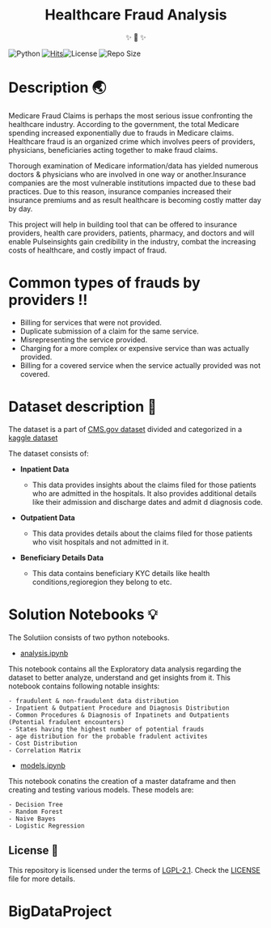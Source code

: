 
<h1 align="center"> Healthcare Fraud Analysis </h1>

<p align="center">✨ 🍰 ✨</p>

![Python](https://img.shields.io/badge/Python-v3%2B-blue)
[![Hits](https://hits.seeyoufarm.com/api/count/incr/badge.svg?url=https%3A%2F%2Fgithub.com%2FhastagAB%2FHealthcare-Fraud-Analysis)](https://hits.seeyoufarm.com)![License](https://img.shields.io/github/license/hastagAB/Healthcare-Fraud-Analysis)
![Repo Size](https://img.shields.io/github/repo-size/hastagAB/Healthcare-Fraud-Analysis)


# Description :earth_asia:

Medicare Fraud Claims is perhaps the most serious issue confronting the healthcare industry. According to the government, the total Medicare spending increased exponentially due to frauds in Medicare claims. Healthcare fraud is an organized crime which involves peers of providers, physicians, beneficiaries acting together to make fraud claims.

Thorough examination of Medicare information/data has yielded numerous doctors & physicians who are involved in one way or another.Insurance companies are the most vulnerable institutions impacted due to these bad practices. Due to this reason, insurance companies increased their insurance premiums and as result healthcare is becoming costly matter day by day.

This project will help in building tool that can be offered to insurance providers, health care providers, patients, pharmacy, and doctors and will enable Pulseinsights gain credibility in the industry, combat the increasing costs of healthcare, and costly impact of fraud.


# Common types of frauds by providers :bangbang:

- Billing for services that were not provided.
- Duplicate submission of a claim for the same service.
- Misrepresenting the service provided.
- Charging for a more complex or expensive service than was actually provided.
- Billing for a covered service when the service actually provided was not covered.

# Dataset description :file_folder:

The dataset is a part of [CMS.gov dataset](https://www.cms.gov/Research-Statistics-Data-and-Systems/Statistics-Trends-and-Reports/Medicare-Provider-Charge-Data/Part-D-Prescriber) divided and categorized in a [kaggle dataset](https://www.kaggle.com/rohitrox/healthcare-provider-fraud-detection-analysis)

The dataset consists of:

- **Inpatient Data**

    - This data provides insights about the claims filed for those patients who are admitted in the hospitals. It also provides additional details like their admission and discharge dates and admit d diagnosis code.

- **Outpatient Data**

    - This data provides details about the claims filed for those patients who visit hospitals and not admitted in it.

- **Beneficiary Details Data**

    - This data contains beneficiary KYC details like health conditions,regioregion they belong to etc.
    

# Solution Notebooks 💡

The Solutiion consists of two python notebooks.

- [analysis.ipynb](https://github.com/hastagAB/Healthcare-Fraud-Analysis/blob/master/src/analysis.ipynb)

This notebook contains all the Exploratory data analysis regarding the dataset to better analyze, understand and get insights from it.
This notebook contains following notable insights:

    - fraudulent & non-fraudulent data distribution
    - Inpatient & Outpatient Procedure and Diagnosis Distribution
    - Common Procedures & Diagnosis of Inpatinets and Outpatients (Potential fradulent encounters)
    - States having the highest number of potential frauds
    - age distribution for the probable fradulent activites
    - Cost Distribution
    - Correlation Matrix 

- [models.ipynb](https://github.com/hastagAB/Healthcare-Fraud-Analysis/blob/master/src/models.ipynb)

This notebook conatins the creation of a master dataframe and then creating and testing various models.
These models are:

    - Decision Tree
    - Random Forest
    - Naive Bayes
    - Logistic Regression
    
## License :bookmark_tabs:

This repository is licensed under the terms of [LGPL-2.1](/LICENSE). Check the [LICENSE](/LICENSE) file for more details.
# BigDataProject
